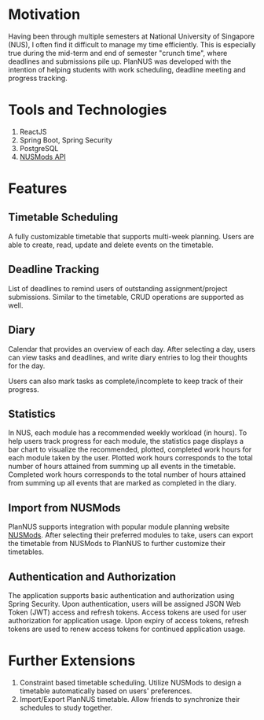 # Motivation
Having been through multiple semesters at National University of Singapore (NUS), I often find it difficult to manage my time efficiently. This is especially true during the mid-term and end of semester "crunch time", where deadlines and submissions pile up. PlanNUS was developed with the intention of helping students with work scheduling, deadline meeting and progress tracking.

# Tools and Technologies
1. ReactJS
2. Spring Boot, Spring Security
3. PostgreSQL
4. [NUSMods API](https://api.nusmods.com/v2/)

# Features

## Timetable Scheduling

A fully customizable timetable that supports multi-week planning. Users are able to create, read, update and delete events on the timetable.

## Deadline Tracking

List of deadlines to remind users of outstanding assignment/project submissions. Similar to the timetable, CRUD operations are supported as well.

## Diary

Calendar that provides an overview of each day. After selecting a day, users can view tasks and deadlines, and write diary entries to log their thoughts for the day.

Users can also mark tasks as complete/incomplete to keep track of their progress.

## Statistics

In NUS, each module has a recommended weekly workload (in hours). To help users track progress for each module, the statistics page displays a bar chart to visualize the recommended, plotted, completed work hours for each module taken by the user. Plotted work hours corresponds to the total number of hours attained from summing up all events in the timetable. Completed work hours corresponds to the total number of hours attained from summing up all events that are marked as completed in the diary.

## Import from NUSMods

PlanNUS supports integration with popular module planning website [NUSMods](https://nusmods.com/). After selecting their preferred modules to take, users can export the timetable from NUSMods to PlanNUS to further customize their timetables.

## Authentication and Authorization

The application supports basic authentication and authorization using Spring Security. Upon authentication, users will be assigned JSON Web Token (JWT) access and refresh tokens. Access tokens are used for user authorization for application usage. Upon expiry of access tokens, refresh tokens are used to renew access tokens for continued application usage.

# Further Extensions

1. Constraint based timetable scheduling. Utilize NUSMods to design a timetable automatically based on users' preferences.
2. Import/Export PlanNUS timetable. Allow friends to synchronize their schedules to study together.